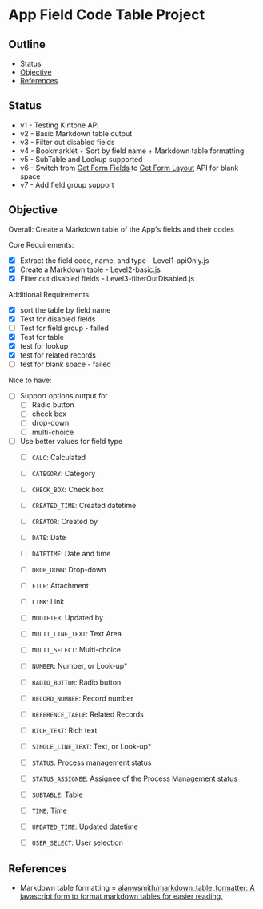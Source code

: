 # App Field Code Table Project


## Outline <!-- omit in toc -->

* [Status](#status)
* [Objective](#objective)
* [References](#references)


## Status

* v1 - Testing Kintone API
* v2 - Basic Markdown table output
* v3 - Filter out disabled fields
* v4 - Bookmarklet + Sort by field name + Markdown table formatting
* v5 - SubTable and Lookup supported
* v6 - Switch from [Get Form Fields](https://kintone.dev/en/docs/kintone/rest-api/apps/get-form-fields/) to [Get Form Layout](https://kintone.dev/en/docs/kintone/rest-api/apps/get-form-layout/) API for blank space
* v7 - Add field group support

## Objective

Overall: Create a Markdown table of the App's fields and their codes

Core Requirements:
* [x] Extract the field code, name, and type - Level1-apiOnly.js
* [x] Create a Markdown table - Level2-basic.js
* [x] Filter out disabled fields - Level3-filterOutDisabled.js

Additional Requirements:
* [x] sort the table by field name
* [x] Test for disabled fields
* [ ] Test for field group - failed
* [x] Test for table
* [x] test for lookup
* [x] test for related records
* [ ] test for blank space - failed

Nice to have:
* [ ] Support options output for
  * [ ] Radio button
  * [ ] check box
  * [ ] drop-down
  * [ ] multi-choice
* [ ] Use better values for field type
  * [ ] `CALC`: Calculated
  * [ ] `CATEGORY`: Category
  * [ ] `CHECK_BOX`: Check box
  * [ ] `CREATED_TIME`: Created datetime
  * [ ] `CREATOR`: Created by
  * [ ] `DATE`: Date
  * [ ] `DATETIME`: Date and time
  * [ ] `DROP_DOWN`: Drop-down
  * [ ] `FILE`: Attachment
  * [ ] `LINK`: Link
  * [ ] `MODIFIER`: Updated by
  * [ ] `MULTI_LINE_TEXT`: Text Area
  * [ ] `MULTI_SELECT`: Multi-choice
  * [ ] `NUMBER`: Number, or Look-up*
  * [ ] `RADIO_BUTTON`: Radio button
  * [ ] `RECORD_NUMBER`: Record number
  * [ ] `REFERENCE_TABLE`: Related Records
  * [ ] `RICH_TEXT`: Rich text
  * [ ] `SINGLE_LINE_TEXT`: Text, or Look-up*
  * [ ] `STATUS`: Process management status
  * [ ] `STATUS_ASSIGNEE`: Assignee of the Process Management status
  * [ ] `SUBTABLE`: Table
  * [ ] `TIME`: Time
  * [ ] `UPDATED_TIME`: Updated datetime
  * [ ] `USER_SELECT`: User selection


## References

* Markdown table formatting = [alanwsmith/markdown\_table\_formatter: A javascript form to format markdown tables for easier reading.](https://github.com/alanwsmith/markdown_table_formatter)

